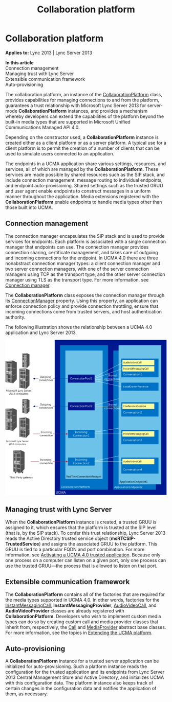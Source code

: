 ﻿---
title: Collaboration platform
TOCTitle: Collaboration platform
ms:assetid: bad16211-f49a-4897-a978-14345082898c
ms:mtpsurl: https://msdn.microsoft.com/en-us/library/Dn465954(v=office.15)
ms:contentKeyID: 57102445
ms.date: 07/25/2014
mtps_version: v=office.15
---

# Collaboration platform


**Applies to:** Lync 2013 | Lync Server 2013

**In this article**  
Connection management  
Managing trust with Lync Server  
Extensible communication framework  
Auto-provisioning  

The collaboration platform, an instance of the [CollaborationPlatform](https://msdn.microsoft.com/en-us/library/hh385176\(v=office.15\)) class, provides capabilities for managing connections to and from the platform, guarantees a trust relationship with Microsoft Lync Server 2013 for server-mode **CollaborationPlatform** instances, and provides a mechanism whereby developers can extend the capabilities of the platform beyond the built-in media types that are supported in Microsoft Unified Communications Managed API 4.0.

Depending on the constructor used, a **CollaborationPlatform** instance is created either as a client platform or as a server platform. A typical use for a client platform is to permit the creation of a number of clients that can be used to simulate users connected to an application.

The endpoints in a UCMA application share various settings, resources, and services, all of which are managed by the **CollaborationPlatform**. These services are made possible by shared resources such as the SIP stack, and include connection management, message routing to individual endpoints, and endpoint auto-provisioning. Shared settings such as the trusted GRUU and user agent enable endpoints to construct messages in a uniform manner throughout the application. Media extensions registered with the **CollaborationPlatform** enable endpoints to handle media types other than those built into UCMA.

## Connection management

The connection manager encapsulates the SIP stack and is used to provide services for endpoints. Each platform is associated with a single connection manager that endpoints can use. The connection manager provides connection sharing, certificate management, and takes care of outgoing and incoming connections for the endpoint. In UCMA 4.0 there are three nonabstract connection manager types: a client connection manager and two server connection managers, with one of the server connection managers using TCP as the transport type, and the other server connection manager using TLS as the transport type. For more information, see [Connection manager](connection-manager.md).

The **CollaborationPlatform** class exposes the connection manager through its [ConnectionManager](https://msdn.microsoft.com/en-us/library/hh384799\(v=office.15\)) property. Using this property, an application can enforce connection policy and provide connection throttling, ensure that incoming connections come from trusted servers, and host authentication authority.

The following illustration shows the relationship between a UCMA 4.0 application and Lync Server 2013.

![Connection Manager](images/Dn465954.UCMA-Connections(Office.15).jpg "Connection Manager")

## Managing trust with Lync Server

When the **CollaborationPlatform** instance is created, a trusted GRUU is assigned to it, which ensures that the platform is trusted at the SIP level (that is, by the SIP stack). To confer this trust relationship, Lync Server 2013 reads the Active Directory trusted service object (**msRTCSIP-TrustedService**) and assigns the associated GRUU to the platform. This GRUU is tied to a particular FQDN and port combination. For more information, see [Activating a UCMA 4.0 trusted application](activating-a-ucma-4-0-trusted-application.md). Because only one process on a computer can listen on a given port, only one process can use the trusted GRUU—the process that is allowed to listen on that port.

## Extensible communication framework

The **CollaborationPlatform** contains all of the factories that are required for the media types supported in UCMA 4.0. In other words, factories for the [InstantMessagingCall](https://msdn.microsoft.com/en-us/library/hh161841\(v=office.15\)), **InstantMessagingProvider**, [AudioVideoCall](https://msdn.microsoft.com/en-us/library/hh383901\(v=office.15\)), and **AudioVideoProvider** classes are already registered with **CollaborationPlatform**. Developers who wish to implement custom media types can do so by creating custom call and media provider classes that inherit from, respectively, the [Call](https://msdn.microsoft.com/en-us/library/hh384235\(v=office.15\)) and [MediaProvider](https://msdn.microsoft.com/en-us/library/hh383767\(v=office.15\)) abstract base classes. For more information, see the topics in [Extending the UCMA platform](extending-the-ucma-platform.md).

## Auto-provisioning

A **CollaborationPlatform** instance for a trusted server application can be initialized for auto-provisioning. Such a platform instance reads the configuration for the trusted application and its endpoints from Lync Server 2013 Central Management Store and Active Directory, and initializes UCMA with this configuration data. The platform instance also keeps track of certain changes in the configuration data and notifies the application of them, as necessary.

